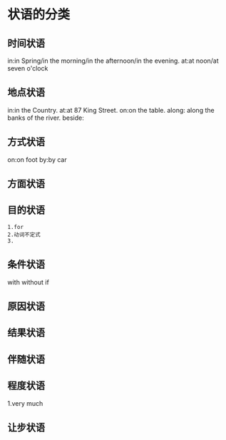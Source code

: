 # 状语的分类
## 时间状语
  in:in Spring/in the morning/in the afternoon/in the evening.
  at:at noon/at seven o'clock

## 地点状语
  in:in the Country.
  at:at 87 King Street.
  on:on the table.
  along: along the banks of the river.
  beside:

## 方式状语
  on:on foot
  by:by car 

## 方面状语

## 目的状语
	1.for
    2.动词不定式
    3.
## 条件状语
  with
  without
  if

## 原因状语　

## 结果状语　
	
## 伴随状语

## 程度状语
  1.very much

## 让步状语　